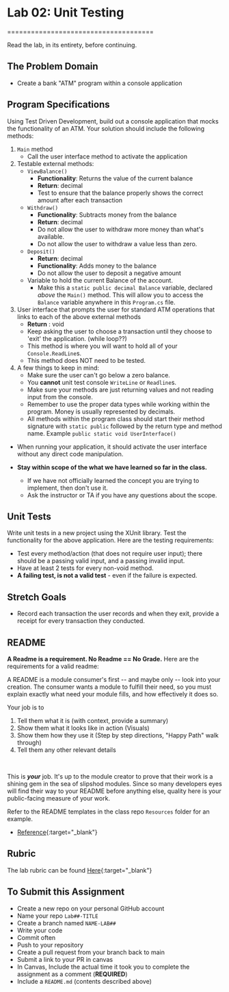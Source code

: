 # Lab 02: Unit Testing
=====================================

Read the lab, in its entirety, before continuing.

## The Problem Domain
- Create a bank "ATM" program within a console application

## Program Specifications

Using Test Driven Development, build out a console application that mocks the functionality of an ATM. Your solution should include the following methods:

1. `Main` method
	- Call the user interface method to activate the application
2. Testable external methods:
	- `ViewBalance()`
		- **Functionality**: Returns the value of the current balance
		- **Return**: decimal
		- Test to ensure that the balance properly shows the correct amount after each transaction
	- `Withdraw()`
		- **Functionality**: Subtracts money from the balance
		- **Return**: decimal
		- Do not allow the user to withdraw more money than what's available.
		- Do not allow the user to withdraw a value less than zero.
	- `Deposit()`
		- **Return**: decimal
		- **Functionality**: Adds money to the balance
		- Do not allow the user to deposit a negative amount
	- Variable to hold the current Balance of the account.
		- Make this a `static public decimal Balance` variable, declared *above* the `Main()` method. This will allow you to access the `Balance` variable anywhere in this `Program.cs` file.
3. User interface that prompts the user for standard ATM operations that links to each of the above external methods
	- **Return** : void
	- Keep asking the user to choose a transaction until they choose to 'exit' the application. (while loop??)
	- This method is where you will want to hold all of your `Console.ReadLine`s.
	- This method does NOT need to be tested.
4. A few things to keep in mind:
	- Make sure the user can't go below a zero balance.
	- You **cannot** unit test console `WriteLine` or `Readline`s.
	- Make sure your methods are just returning values and not reading input from the console.
	- Remember to use the proper data types while working within the program. Money is usually represented by decimals.
	- All methods within the program class should start their method signature with `static public` followed by the return type and method name. Example `public static void UserInterface()`


- When running your application, it should activate the user interface without any direct code manipulation.

- **Stay within scope of the what we have learned so far in the class.**
	- If we have not officially learned the concept you are trying to implement, then don't use it.
	- Ask the instructor or TA if you have any questions about the scope.


## Unit Tests

Write unit tests in a new project using the XUnit library. Test the functionality for the above application.
Here are the testing requirements:
- Test every method/action (that does not require user input); there should be a passing valid input, and a passing invalid input.
- Have at least 2 tests for every non-void method.
- **A failing test, is not a valid test** - even if the failure is expected.


## Stretch Goals

- Record each transaction the user records and when they exit, provide a receipt for every transaction they conducted.


## README
**A Readme is a requirement. No Readme == No Grade.**
Here are the requirements for a valid readme:

A README is a module consumer's first -- and maybe only -- look into your creation. The consumer wants a module to fulfill their need, so you must explain exactly what need your module fills, and how effectively it does so.

Your job is to

1. Tell them what it is (with context, provide a summary)
1. Show them what it looks like in action (Visuals)
1. Show them how they use it (Step by step directions, "Happy Path" walk through)
1. Tell them any other relevant details
<br />

This is ***your*** job. It's up to the module creator to prove that their work is a shining gem in the sea of slipshod modules. Since so many developers eyes will find their way to your README before anything else, quality here is your public-facing measure of your work.

Refer to the README templates in the class repo `Resources` folder for an example.
- [Reference](https://github.com/noffle/art-of-readme){:target="_blank"}


## Rubric

The lab rubric can be found [Here](../../resources/rubric){:target="_blank"}

## To Submit this Assignment
- Create a new repo on your personal GitHub account
- Name your repo `Lab##-TITLE`
- Create a branch named `NAME-LAB##`
- Write your code
- Commit often
- Push to your repository
- Create a pull request from your branch back to main
- Submit a link to your PR in canvas
- In Canvas, Include the actual time it took you to complete the assignment as a comment (**REQUIRED**)
- Include a `README.md` (contents described above)

